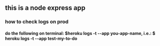 ## this is a node express app
### how to check logs on prod
#### do the following on terminal: $heroku logs -t --app you-app-name, i.e.: $ heroku logs -t --app test-my-to-do
